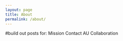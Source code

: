 ```yaml
---
layout: page
title: About
permalink: /about/
---
```


#build out posts for:
Mission
Contact
AU Collaboration
